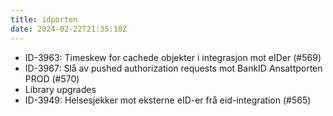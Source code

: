 ```yaml
---
title: idporten
date: 2024-02-22T21:35:18Z
---
```


- ID-3963: Timeskew for cachede objekter i integrasjon mot eIDer (#569)
- ID-3967: Slå av pushed authorization requests mot BankID Ansattporten PROD (#570)
- Library upgrades
- ID-3949: Helsesjekker mot eksterne eID-er frå eid-integration (#565)
